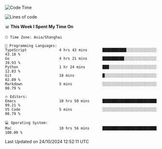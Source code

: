 <!--START_SECTION:waka-->
![Code Time](http://img.shields.io/badge/Code%20Time-2%2C253%20hrs%2027%20mins-blue)

![Lines of code](https://img.shields.io/badge/From%20Hello%20World%20I%27ve%20Written-308.1%20thousand%20lines%20of%20code-blue)

📊 **This Week I Spent My Time On** 

```text
🕑︎ Time Zone: Asia/Shanghai

💬 Programming Languages: 
TypeScript               4 hrs 43 mins       ███████████░░░░░░░░░░░░░░   43.18 % 
Go                       4 hrs 21 mins       ██████████░░░░░░░░░░░░░░░   39.93 % 
Python                   1 hr 24 mins        ███░░░░░░░░░░░░░░░░░░░░░░   12.83 % 
Git                      18 mins             █░░░░░░░░░░░░░░░░░░░░░░░░   02.89 % 
Markdown                 5 mins              ░░░░░░░░░░░░░░░░░░░░░░░░░   00.79 % 

🔥 Editors: 
Emacs                    10 hrs 50 mins      █████████████████████████   99.21 % 
VS Code                  5 mins              ░░░░░░░░░░░░░░░░░░░░░░░░░   00.79 % 

💻 Operating System: 
Mac                      10 hrs 56 mins      █████████████████████████   100.00 % 
```


 Last Updated on 24/10/2024 12:52:11 UTC
<!--END_SECTION:waka-->
